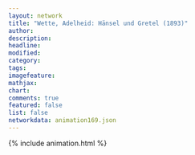 ```yaml
---
layout: network
title: "Wette, Adelheid: Hänsel und Gretel (1893)"
author:
description:
headline:
modified:
category:
tags:
imagefeature: 
mathjax: 
chart: 
comments: true
featured: false
list: false
networkdata: animation169.json
---
```

{% include animation.html %}
